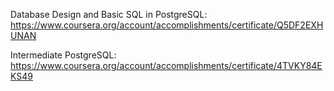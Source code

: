 Database Design and Basic SQL in PostgreSQL: <a href="https://www.coursera.org/account/accomplishments/certificate/Q5DF2EXHUNAN">https://www.coursera.org/account/accomplishments/certificate/Q5DF2EXHUNAN</a>

Intermediate PostgreSQL: <a href="https://www.coursera.org/account/accomplishments/certificate/4TVKY84EKS49">https://www.coursera.org/account/accomplishments/certificate/4TVKY84EKS49</a>
